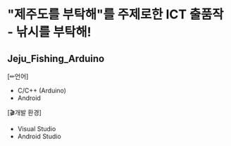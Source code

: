 "제주도를 부탁해"를 주제로한  ICT 출품작 - 낚시를 부탁해!
=
Jeju_Fishing_Arduino
-

[✏언어]
- C/C++ (Arduino)
- Android

[🎬개발 환경]
- Visual Studio
- Android Studio
